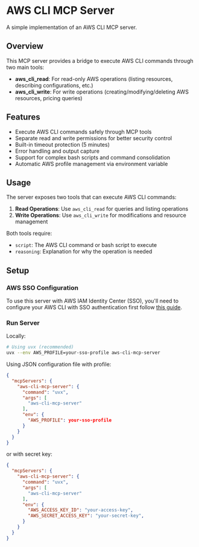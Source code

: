 # AWS CLI MCP Server

A simple implementation of an AWS CLI MCP server.

## Overview

This MCP server provides a bridge to execute AWS CLI commands through two main tools:

- **aws_cli_read**: For read-only AWS operations (listing resources, describing configurations, etc.)
- **aws_cli_write**: For write operations (creating/modifying/deleting AWS resources, pricing queries)

## Features

- Execute AWS CLI commands safely through MCP tools
- Separate read and write permissions for better security control
- Built-in timeout protection (5 minutes)
- Error handling and output capture
- Support for complex bash scripts and command consolidation
- Automatic AWS profile management via environment variable

## Usage

The server exposes two tools that can execute AWS CLI commands:

1. **Read Operations**: Use `aws_cli_read` for queries and listing operations
2. **Write Operations**: Use `aws_cli_write` for modifications and resource management

Both tools require:
- `script`: The AWS CLI command or bash script to execute
- `reasoning`: Explanation for why the operation is needed

## Setup

### AWS SSO Configuration

To use this server with AWS IAM Identity Center (SSO), you'll need to configure your AWS CLI with SSO authentication first follow [this guide](https://docs.aws.amazon.com/cli/latest/userguide/cli-configure-sso.html#sso-configure-profile-token-auto-sso).

### Run Server
Locally:
```bash
# Using uvx (recommended)
uvx --env AWS_PROFILE=your-sso-profile aws-cli-mcp-server
```

Using JSON configuration file with profile:
```json
{
  "mcpServers": {
    "aws-cli-mcp-server": {
      "command": "uvx",
      "args": [
        "aws-cli-mcp-server"
      ],
      "env": {
        "AWS_PROFILE": your-sso-profile
      }
    }
  }
}
```
or with secret key:
```json
{
  "mcpServers": {
    "aws-cli-mcp-server": {
      "command": "uvx", 
      "args": [
        "aws-cli-mcp-server"
      ],
      "env": {
        "AWS_ACCESS_KEY_ID": "your-access-key",
        "AWS_SECRET_ACCESS_KEY": "your-secret-key",
      }
    }
  }
}
```